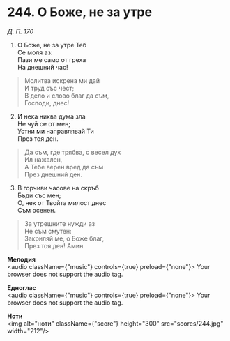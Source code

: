 # 244. О Боже, не за утре

_Д. П. 170_

1. О Боже, не за утре Теб  
Се моля аз:  
Пази ме само от греха  
На днешний час!  

> Молитва искрена ми дай  
> И труд със чест;  
> В дело и слово благ да съм,  
> Господи, днес!

2. И нека никва дума зла  
Не чуй се от мен;  
Устни ми направлявай Ти  
През тоя ден.  

> Да съм, где трябва, с весел дух  
> Ил нажален,  
> А Тебе верен вред да съм  
> През днешний ден.  

3. В горчиви часове на скръб  
Бъди със мен;  
О, нек от Твойта милост днес  
Съм осенен.  

> За утрешните нужди аз  
> Не съм смутен:  
> Закриляй ме, о Боже благ,  
> През тоя ден! Амин.

**Мелодия**  
<audio className={"music"} controls={true} preload={"none"}>
    <source src="mp3/244.mp3" type="audio/mpeg"/>
    Your browser does not support the audio tag.
</audio>

**Едноглас**  
<audio className={"music"} controls={true} preload={"none"}>
    <source src="transp/244.mp3" type="audio/mpeg"/>
    Your browser does not support the audio tag.
</audio>

**Ноти**  
<img alt="ноти" className={"score"} height="300" src="scores/244.jpg" width="212"/>
